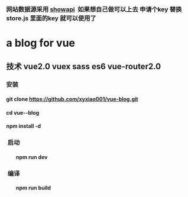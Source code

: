 ### 网站数据源采用 [showapi](https://www.showapi.com/api/apiList)  如果想自己做可以上去 申请个key 替换store.js 里面的key 就可以使用了

#  a blog for vue  

##      技术 vue2.0 vuex sass es6 vue-router2.0
###  安装
####         git clone https://github.com/xyxiao001/vue-blog.git
####         cd vue--blog
####         npm install -d
###  启动
####         npm run dev
###  编译
####         npm run build
